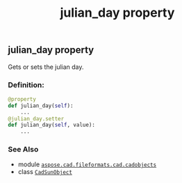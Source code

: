 ﻿---
title: julian_day property
second_title: Aspose.CAD for Python via .NET API References
description: 
type: docs
weight: 160
url: /python-net/aspose.cad.fileformats.cad.cadobjects/cadsunobject/julian_day/
is_root: false
---

## julian_day property


Gets or sets the julian day.
### Definition:
```python
@property
def julian_day(self):
    ...
@julian_day.setter
def julian_day(self, value):
    ...
```

### See Also
* module [`aspose.cad.fileformats.cad.cadobjects`](../../)
* class [`CadSunObject`](/cad/python-net/aspose.cad.fileformats.cad.cadobjects/cadsunobject)
